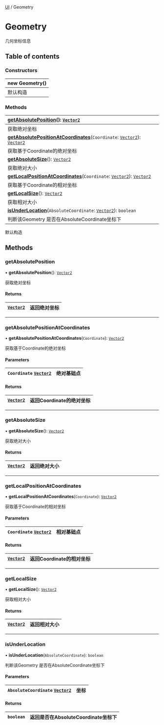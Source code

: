 [UI](../groups/Core.UI.md) / Geometry

# Geometry <Badge type="tip" text="Class" /> <Score text="Geometry" />

<span class="content-big">

几何坐标信息

</span>

## Table of contents

### Constructors <Score text="Constructors" /> 
| **new Geometry**()  |
| :-----|
| 默认构造|

### Methods <Score text="Methods" /> 
| **[getAbsolutePosition](mw.Geometry.md#getabsoluteposition)**(): [`Vector2`](mw.Vector2.md)  |
| :-----|
| 获取绝对坐标|
| **[getAbsolutePositionAtCoordinates](mw.Geometry.md#getabsolutepositionatcoordinates)**(`Coordinate`: [`Vector2`](mw.Vector2.md)): [`Vector2`](mw.Vector2.md)  |
| 获取基于Coordinate的绝对坐标|
| **[getAbsoluteSize](mw.Geometry.md#getabsolutesize)**(): [`Vector2`](mw.Vector2.md)  |
| 获取绝对大小|
| **[getLocalPositionAtCoordinates](mw.Geometry.md#getlocalpositionatcoordinates)**(`Coordinate`: [`Vector2`](mw.Vector2.md)): [`Vector2`](mw.Vector2.md)  |
| 获取基于Coordinate的相对坐标|
| **[getLocalSize](mw.Geometry.md#getlocalsize)**(): [`Vector2`](mw.Vector2.md)  |
| 获取相对大小|
| **[isUnderLocation](mw.Geometry.md#isunderlocation)**(`AbsoluteCoordinate`: [`Vector2`](mw.Vector2.md)): `boolean`  |
| 判断该Geometry 是否在AbsoluteCoordinate坐标下|

默认构造

## Methods

### getAbsolutePosition <Score text="getAbsolutePosition" /> 

• **getAbsolutePosition**(): [`Vector2`](mw.Vector2.md) <Badge type="tip" text="client" />

获取绝对坐标

#### Returns

| [`Vector2`](mw.Vector2.md) | 返回绝对坐标 |
| :------ | :------ |


___

### getAbsolutePositionAtCoordinates <Score text="getAbsolutePositionAtCoordinates" /> 

• **getAbsolutePositionAtCoordinates**(`Coordinate`): [`Vector2`](mw.Vector2.md) <Badge type="tip" text="client" />

获取基于Coordinate的绝对坐标

#### Parameters

| `Coordinate` [`Vector2`](mw.Vector2.md) | 绝对基础点 |
| :------ | :------ |

#### Returns

| [`Vector2`](mw.Vector2.md) | 返回Coordinate的绝对坐标 |
| :------ | :------ |


___

### getAbsoluteSize <Score text="getAbsoluteSize" /> 

• **getAbsoluteSize**(): [`Vector2`](mw.Vector2.md) <Badge type="tip" text="client" />

获取绝对大小

#### Returns

| [`Vector2`](mw.Vector2.md) | 返回绝对大小 |
| :------ | :------ |


___

### getLocalPositionAtCoordinates <Score text="getLocalPositionAtCoordinates" /> 

• **getLocalPositionAtCoordinates**(`Coordinate`): [`Vector2`](mw.Vector2.md) <Badge type="tip" text="client" />

获取基于Coordinate的相对坐标

#### Parameters

| `Coordinate` [`Vector2`](mw.Vector2.md) | 相对基础点 |
| :------ | :------ |

#### Returns

| [`Vector2`](mw.Vector2.md) | 返回Coordinate的相对坐标 |
| :------ | :------ |


___

### getLocalSize <Score text="getLocalSize" /> 

• **getLocalSize**(): [`Vector2`](mw.Vector2.md) <Badge type="tip" text="client" />

获取相对大小

#### Returns

| [`Vector2`](mw.Vector2.md) | 返回相对大小 |
| :------ | :------ |


___

### isUnderLocation <Score text="isUnderLocation" /> 

• **isUnderLocation**(`AbsoluteCoordinate`): `boolean` <Badge type="tip" text="client" />

判断该Geometry 是否在AbsoluteCoordinate坐标下

#### Parameters

| `AbsoluteCoordinate` [`Vector2`](mw.Vector2.md) | 坐标 |
| :------ | :------ |

#### Returns

| `boolean` | 返回是否在AbsoluteCoordinate坐标下 |
| :------ | :------ |

